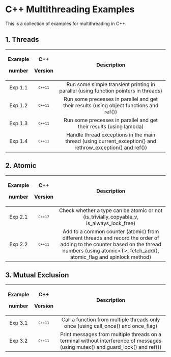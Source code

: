 # C++ Multithreading Examples

This is a collection of examples for multithreading in C++. 

## 1. Threads

| <p>Example<p>number | <p>C++<p>Version |  Description |
|:-----:|:---------------:|:---------------:|
| Exp 1.1  | <sup>`C++11`</sup> | Run some simple transient printing in parallel (using function pointers in threads) |
| Exp 1.2  | <sup>`C++11`</sup> | Run some precesses in parallel and get their results (using object functions and ref()) |
| Exp 1.3  | <sup>`C++11`</sup> | Run some precesses in parallel and get their results (using lambda) |
| Exp 1.4  | <sup>`C++11`</sup> | Handle thread exceptions in the main thread (using current_exception() and rethrow_exception() and ref()) |

## 2. Atomic <atomic>

| <p>Example<p>number | <p>C++<p>Version |  Description |
|:-----:|:---------------:|:---------------:|
| Exp 2.1  | <sup>`C++17`</sup> | Check whether a type can be atomic or not (is_trivially_copyable_v, is_always_lock_free) |
| Exp 2.2  | <sup>`C++11`</sup> | Add to a common counter (atomic) from different threads and record the order of adding to the counter based on the thread numbers (using atomic\<T>, fetch_add(), atomic_flag and spinlock method) |

## 3. Mutual Exclusion

| <p>Example<p>number | <p>C++<p>Version |  Description |
|:-----:|:---------------:|:---------------:|
| Exp 3.1  | <sup>`C++11`</sup> | Call a function from multiple threads only once (using call_once() and once_flag) |
| Exp 3.2  | <sup>`C++11`</sup> | Print messages from multiple threads on a terminal without interference of messages (using mutex() and guard_lock() and ref()) |











